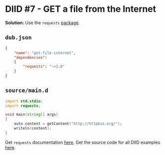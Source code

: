 # DIID #7 - GET a file from the Internet

**Solution:** Use the `requests` [package](https://github.com/ikod/dlang-requests).

## `dub.json`

```json
{
    "name": "get-file-internet",
    "dependencies":
    {
        "requests": "~>2.0"
    }
}
```

## `source/main.d`

```d
import std.stdio;
import requests;

void main(string[] args)
{
    auto content = getContent("http://httpbin.org/");
    writeln(content);
}
``` 

Get `requests` documentation [here](https://github.com/ikod/dlang-requests).
Get the source code for all DIID examples [here](https://github.com/p0nce/DIID).